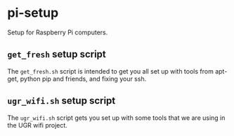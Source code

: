 # pi-setup

Setup for Raspberry Pi computers.

## `get_fresh` setup script

The `get_fresh.sh` script is intended to get you all set up 
with tools from apt-get, python pip and friends, and fixing your ssh.

## `ugr_wifi.sh` setup script

The `ugr_wifi.sh` script gets you set up with some tools 
that we are using in the UGR wifi project.